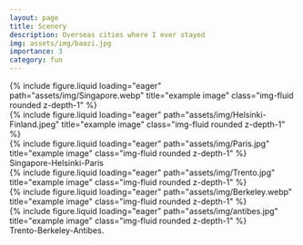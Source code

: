 ```yaml
---
layout: page
title: Scenery
description: Overseas cities where I ever stayed
img: assets/img/baozi.jpg
importance: 3
category: fun
---
```



<div class="row">
    <div class="col-sm mt-3 mt-md-0">
        {% include figure.liquid loading="eager" path="assets/img/Singapore.webp" title="example image" class="img-fluid rounded z-depth-1" %}
    </div>
    <div class="col-sm mt-3 mt-md-0">
        {% include figure.liquid loading="eager" path="assets/img/Helsinki-Finland.jpeg" title="example image" class="img-fluid rounded z-depth-1" %}
    </div>
    <div class="col-sm mt-3 mt-md-0">
        {% include figure.liquid loading="eager" path="assets/img/Paris.jpg" title="example image" class="img-fluid rounded z-depth-1" %}
    </div>
</div>
<div class="caption">
    Singapore-Helsinki-Paris
</div>



<div class="row">
    <div class="col-sm mt-3 mt-md-0">
        {% include figure.liquid loading="eager" path="assets/img/Trento.jpg" title="example image" class="img-fluid rounded z-depth-1" %}
    </div>
    <div class="col-sm mt-3 mt-md-0">
        {% include figure.liquid loading="eager" path="assets/img/Berkeley.webp" title="example image" class="img-fluid rounded z-depth-1" %}
    </div>
    <div class="col-sm mt-3 mt-md-0">
        {% include figure.liquid loading="eager" path="assets/img/antibes.jpg" title="example image" class="img-fluid rounded z-depth-1" %}
    </div>
</div>
<div class="caption">
    Trento-Berkeley-Antibes.
</div>



